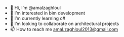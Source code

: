 - 👋 Hi, I’m @amalzaghloul
- 👀 I’m interested in bim development
- 🌱 I’m currently learning c#
- 💞️ I’m looking to collaborate on architectural projects 
- 📫 How to reach me amal.zaghloul2013@gmail.com

<!---
amalzaghloul/amalzaghloul is a ✨ special ✨ repository because its `README.md` (this file) appears on your GitHub profile.
You can click the Preview link to take a look at your changes.
--->
